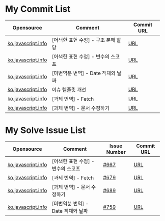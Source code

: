 # My Commit List
|Opensource|Comment|Commit URL|
|-|-|-|
|[ko.javascript.info]( https://github.com/javascript-tutorial/ko.javascript.info)|[어색한 표현 수정] - 구조 분해 할당|[URL](https://github.com/javascript-tutorial/ko.javascript.info/commit/dfa8a47d9841c05d2a8099c69fefb2f43d620c52)|
|[ko.javascript.info]( https://github.com/javascript-tutorial/ko.javascript.info)|[어색한 표현 수정] - 변수의 스코프|[URL](https://github.com/javascript-tutorial/ko.javascript.info/commit/74f63fa0394ee04176eeb2c78081cadb9f9382cb)|
|[ko.javascript.info]( https://github.com/javascript-tutorial/ko.javascript.info)|[미번역분 번역] - Date 객체와 날짜|[URL](https://github.com/C17AN/ko.javascript.info/commit/235ab2c0f3ae3bfb8ea0e915f8af5495bf936466)|
|[ko.javascript.info]( https://github.com/javascript-tutorial/ko.javascript.info)|이슈 템플릿 개선|[URL](https://github.com/javascript-tutorial/ko.javascript.info/commit/2fac13ffb4d8c4c438e3c9aad7700c95803449f1)|
|[ko.javascript.info]( https://github.com/javascript-tutorial/ko.javascript.info)|[과제 번역] - Fetch|[URL](https://github.com/C17AN/ko.javascript.info/commit/bff0c3aad2fc9a56b6d7bb6be40b76b5566ff7855)|
|[ko.javascript.info]( https://github.com/javascript-tutorial/ko.javascript.info)|[과제 번역] - 문서 수정하기|[URL](https://github.com/C17AN/ko.javascript.info/commit/908875dace9894269017540c1d32f2cd55ad8e3f)|


# My Solve Issue List
|Opensource|Comment|Issue Number|Commit URL|
|-|-|-|-|
|[ko.javascript.info]( https://github.com/javascript-tutorial/ko.javascript.info)|[어색한 표현 수정] - 변수의 스코프|[#667](https://github.com/javascript-tutorial/ko.javascript.info/issues/667)|[URL](https://github.com/javascript-tutorial/ko.javascript.info/commit/74f63fa0394ee04176eeb2c78081cadb9f9382cb)|
|[ko.javascript.info]( https://github.com/javascript-tutorial/ko.javascript.info)|[과제 번역] - Fetch|[#679](https://github.com/javascript-tutorial/ko.javascript.info/issues/679)|[URL](https://github.com/C17AN/ko.javascript.info/commit/bff0c3aad2fc9a56b6d7bb6be40b76b5566ff7855)|
|[ko.javascript.info]( https://github.com/javascript-tutorial/ko.javascript.info)|[과제 번역] - 문서 수정하기|[#689](https://github.com/javascript-tutorial/ko.javascript.info/issues/689)|[URL](https://github.com/C17AN/ko.javascript.info/commit/908875dace9894269017540c1d32f2cd55ad8e3f)|
|[ko.javascript.info]( https://github.com/javascript-tutorial/ko.javascript.info)|[미번역분 번역] - Date 객체와 날짜|[#759](https://github.com/javascript-tutorial/ko.javascript.info/issues/759)|[URL](https://github.com/C17AN/ko.javascript.info/commit/235ab2c0f3ae3bfb8ea0e915f8af5495bf936466)|